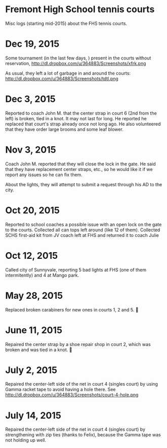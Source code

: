 # Fremont High School tennis courts

Misc logs (starting mid-2015) about the FHS tennis courts.

Dec 19, 2015
============
Some tournament (in the last few days, ) present in the courts without reservation,
http://dl.dropbox.com/u/364883/Screenshots/xfrk.png

As usual, they left a lot of garbage in and around the courts:
http://dl.dropbox.com/u/364883/Screenshots/tdtl.png

Dec 3, 2015
===========
Reported to coach John M. that the center strap in court 6 (2nd from the left) is broken, tied in a knot. It may not last for long. He reported he replaced that court's strap already once not long ago. He also volunteered that they have order large brooms and some leaf blower.

Nov 3, 2015
===========
Coach John M. reported that they will close the lock in the gate. He said that they have replacement center straps, etc., so he would like it if we report any issues so he can fix them.

About the lights, they will attempt to submit a request through his AD to the city.

Oct 20, 2015
============
Reported to school coaches a possible issue with an open lock on the gate to the courts.
Collected all can tops left around (like 12 of them).
Collected SCHS first-aid kit from JV coach left at FHS and returned it to coach Julie

Oct 12, 2015
============
Called city of Sunnyvale, reporting 5 bad lights at FHS (one of them intermitently) and 4 at Mango park.

May 28, 2015
============
Replaced broken carabiners for new ones in courts 1, 2 and 5. :clap:

June 11, 2015
=============
Repaired the center strap by a shoe repair shop in court 2, which was broken and was tied in a knot. :clap:

July 2, 2015
============
Repaired the center-left side of the net in court 4 (singles court) by using Gamma racket tape to avoid having a hole there.
See http://dl.dropbox.com/u/364883/Screenshots/court-4-hole.png

July 14, 2015
============
Repaired the center-left side of the net in court 4 (singles court) by strengthening with zip ties (thanks to Felix), because the Gamma tape was not holding up well.
